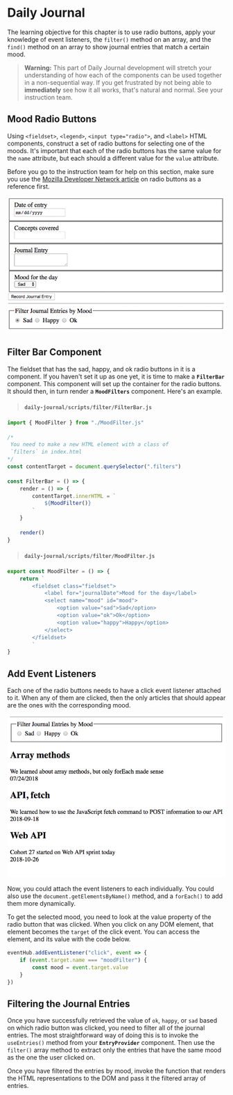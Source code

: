 # Daily Journal

The learning objective for this chapter is to use radio buttons, apply your knowledge of event listeners, the `filter()` method on an array, and the `find()` method on an array to show journal entries that match a certain mood.

> **Warning:** This part of Daily Journal development will  stretch your understanding of how each of the components can be used together in a non-sequential way. If you get frustrated by not being able to **immediately** see how it all works, that's natural and normal. See your instruction team.

## Mood Radio Buttons

Using `<fieldset>`, `<legend>`, `<input type="radio">`, and `<label>` HTML components, construct a set of radio buttons for selecting one of the moods. It's important that each of the radio buttons has the same value for the `name` attribute, but each should a different value for the `value` attribute.

Before you go to the instruction team for help on this section, make sure you use the [Mozilla Developer Network article](https://developer.mozilla.org/en-US/docs/Web/HTML/Element/input/radio) on radio buttons as a reference first.

![mood radio buttons](./images/42YaMLSHb7.gif)

## Filter Bar Component

The fieldset that has the sad, happy, and ok radio buttons in it is a component. If you haven't set it up as one yet, it is time to make a **`FilterBar`** component. This component will set up the container for the radio buttons. It should then, in turn render a **`MoodFilters`** component. Here's an example.

> #### `daily-journal/scripts/filter/FilterBar.js`

```js
import { MoodFilter } from "./MoodFilter.js"

/*
 You need to make a new HTML element with a class of
 `filters` in index.html
*/
const contentTarget = document.querySelector(".filters")

const FilterBar = () => {
    render = () => {
        contentTarget.innerHTML = `
            ${MoodFilter()}
        `
    }

    render()
}
```

> #### `daily-journal/scripts/filter/MoodFilter.js`

```js
export const MoodFilter = () => {
    return `
        <fieldset class="fieldset">
            <label for="journalDate">Mood for the day</label>
            <select name="mood" id="mood">
                <option value="sad">Sad</option>
                <option value="ok">Ok</option>
                <option value="happy">Happy</option>
            </select>
        </fieldset>
        `
}
```

## Add Event Listeners

Each one of the radio buttons needs to have a click event listener attached to it. When any of them are clicked, then the only articles that should appear are the ones with the corresponding mood.

![journal entries filtered by mood when radio button is clicked](./images/E0uirNa8Af.gif)

Now, you could attach the event listeners to each individually. You could also use the `document.getElementsByName()` method, and a `forEach()` to add them more dynamically.

To get the selected mood, you need to look at the value property of the radio button that was clicked. When you click on any DOM element, that element becomes the `target` of the click event. You can access the element, and its value with the code below.

```js
eventHub.addEventListener("click", event => {
    if (event.target.name === "moodFilter") {
        const mood = event.target.value
    }
})
```

## Filtering the Journal Entries

Once you have successfully retrieved the value of `ok`, `happy`, or `sad` based on which radio button was clicked, you need to filter all of the journal entries. The most straightforward way of doing this is to invoke the `useEntries()` method from your **`EntryProvider`** component. Then use the `filter()` array method to extract only the entries that have the same mood as the one the user clicked on.

Once you have filtered the entries by mood, invoke the function that renders the HTML representations to the DOM and pass it the filtered array of entries.
